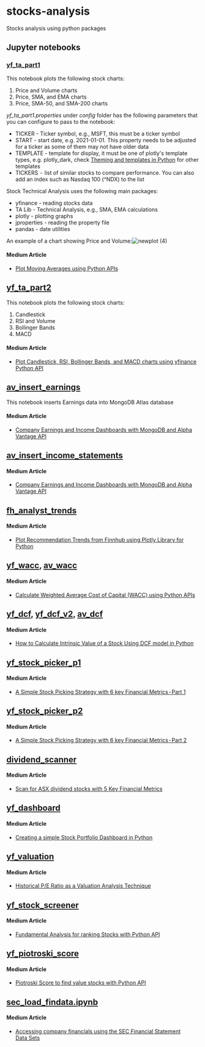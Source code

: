 # stocks-analysis
Stocks analysis using python packages

## Jupyter notebooks
### [yf_ta_part1](yf_ta_part1.ipynb)
This notebook plots the following stock charts:
1. Price and Volume charts
2. Price, SMA, and EMA charts
4. Price, SMA-50, and SMA-200 charts

_yf_ta_part1.properties_ under _config_ folder has the following parameters that you can configure to pass to the notebook:
- TICKER - Ticker symbol, e.g., MSFT, this must be a ticker symbol
- START - start date, e.g. 2021-01-01. This property needs to be adjusted for a ticker as some of them may not have older data
- TEMPLATE - template for display, it must be one of plotly's template types, e.g. plotly_dark, check [Theming and templates in Python](https://plotly.com/python/templates/) for other templates
- TICKERS  -  list of similar stocks to compare performance. You can also add an index such as Nasdaq 100 (^NDX) to the list


Stock Technical Analysis uses the following main packages:
- yfinance - reading stocks data
- TA Lib - Technical Analysis, e.g., SMA, EMA calculations
- plotly - plotting graphs
- jproperties - reading the property file
- pandas - date utilities

An example of a chart showing Price and Volume:![newplot (4)](https://github.com/smudali/stocks-analysis/assets/30547825/69aa318a-c6cf-4516-9060-17eb8522d749)

#### Medium Article
- [Plot Moving Averages using Python APIs](https://medium.com/@sugath.mudali/plot-moving-averages-using-python-apis-9a313b2b75ae)

## [yf_ta_part2](yf_ta_part2.ipynb)
This notebook plots the following stock charts:
1. Candlestick
2. RSI and Volume
3. Bollinger Bands
4. MACD

#### Medium Article
- [Plot Candlestick, RSI, Bollinger Bands, and MACD charts using yfinance Python API](https://medium.com/@sugath.mudali/plot-candlestick-rsi-bollinger-bands-and-macd-charts-using-yfinance-python-api-1c2cb182d147)

## [av_insert_earnings](av_insert_earnings.ipynb)
This notebook inserts Earnings data into MongoDB Atlas database

#### Medium Article
- [Company Earnings and Income Dashboards with MongoDB and Alpha Vantage API](https://medium.com/@sugath.mudali/company-earnings-and-income-dashboards-with-mongodb-and-alpha-vantage-api-8c03341f8d3c)

## [av_insert_income_statements](av_insert_income_statements.ipynb)
#### Medium Article
- [Company Earnings and Income Dashboards with MongoDB and Alpha Vantage API](https://medium.com/@sugath.mudali/company-earnings-and-income-dashboards-with-mongodb-and-alpha-vantage-api-8c03341f8d3c)

## [fh_analyst_trends](fh_analyst_trends.ipynb)
#### Medium Article
- [Plot Recommendation Trends from Finnhub using Plotly Library for Python](https://medium.com/@sugath.mudali/plot-recommendation-trends-from-finnhub-using-plotly-library-for-python-6487a9c9e4ec)

## [yf_wacc](ya_wacc.ipynb), [av_wacc](av_wacc.ipynb)
#### Medium Article
- [Calculate Weighted Average Cost of Capital (WACC) using Python APIs](https://medium.com/@sugath.mudali/calculate-weighted-average-cost-of-capital-wacc-using-python-apis-f5f06d257a9d)

## [yf_dcf](ya_dcf.ipynb), [yf_dcf_v2](ya_dcf_v2.ipynb), [av_dcf](av_dcf.ipynb)
#### Medium Article
- [How to Calculate Intrinsic Value of a Stock Using DCF model in Python](https://medium.com/@sugath.mudali/how-to-calculate-intrinsic-value-of-a-stock-using-dcf-model-in-python-4e99bf771b3b)

## [yf_stock_picker_p1](yf_stock_picker_p1.ipynb)
#### Medium Article
- [A Simple Stock Picking Strategy with 6 key Financial Metrics - Part 1](https://medium.com/@sugath.mudali/a-simple-stock-picking-strategy-with-6-key-financial-metrics-part-1-dab0effb80f8)

## [yf_stock_picker_p2](yf_stock_picker_p2.ipynb)
#### Medium Article
- [A Simple Stock Picking Strategy with 6 key Financial Metrics - Part 2](https://medium.com/@sugath.mudali/a-simple-stock-picking-strategy-with-6-key-financial-metrics-part-2-3c8086d2564c)

## [dividend_scanner](asx/dividend_scanner.ipynb)
#### Medium Article
- [Scan for ASX dividend stocks with 5 Key Financial Metrics](https://medium.com/@sugath.mudali/scan-for-asx-dividend-stocks-with-5-key-financial-metrics-d31e659555ca)

## [yf_dashboard](yf_dashboard.ipynb)
#### Medium Article
- [Creating a simple Stock Portfolio Dashboard in Python](https://medium.com/@sugath.mudali/creating-a-simple-stock-portfolio-dashboard-in-python-702187bbe0d6) 

## [yf_valuation](yf_valuation.ipynb)
#### Medium Article
- [Historical P/E Ratio as a Valuation Analysis Technique](https://medium.com/@sugath.mudali/historical-p-e-ratio-as-a-valuation-analysis-technique-e5f9326be833)

## [yf_stock_screener](yf_stock_screener.ipynb)
#### Medium Article
- [Fundamental Analysis for ranking Stocks with Python API](https://medium.com/@sugath.mudali/fundamental-analysis-for-ranking-stocks-with-python-api-0bf44cffd6da)

## [yf_piotroski_score](yf_piotroski_score.ipynb)
#### Medium Article
- [Piotroski Score to find value stocks with Python API](https://medium.com/@sugath.mudali/piotroski-score-to-find-value-stocks-with-python-api-18021f92e538)

## [sec_load_findata.ipynb](sec/sec_load_findata.ipynb)
#### Medium Article
- [Accessing company financials using the SEC Financial Statement Data Sets]()
